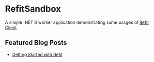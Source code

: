 # RefitSandbox
A simple .NET 8 worker application demonstrating some usages of [Refit Client](https://github.com/reactiveui/refit).

## Featured Blog Posts
- [Getting Started with Refit](https://blog.nimblepros.com/blogs/getting-started-with-refit/)

